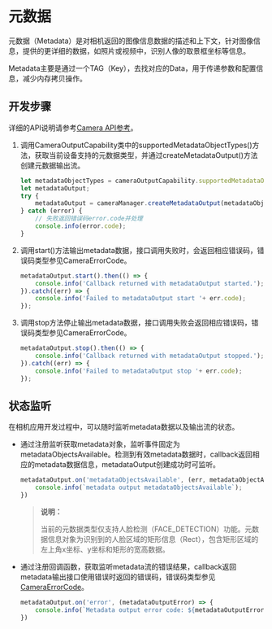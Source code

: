 # 元数据

元数据（Metadata）是对相机返回的图像信息数据的描述和上下文，针对图像信息，提供的更详细的数据，如照片或视频中，识别人像的取景框坐标等信息。

Metadata主要是通过一个TAG（Key），去找对应的Data，用于传递参数和配置信息，减少内存拷贝操作。

## 开发步骤

详细的API说明请参考[Camera API参考](../reference/apis/js-apis-camera.md)。

1. 调用CameraOutputCapability类中的supportedMetadataObjectTypes()方法，获取当前设备支持的元数据类型，并通过createMetadataOutput()方法创建元数据输出流。
     
   ```ts
   let metadataObjectTypes = cameraOutputCapability.supportedMetadataObjectTypes;
   let metadataOutput;
   try {
       metadataOutput = cameraManager.createMetadataOutput(metadataObjectTypes);
   } catch (error) {
       // 失败返回错误码error.code并处理
       console.info(error.code);
   }
   ```

2. 调用start()方法输出metadata数据，接口调用失败时，会返回相应错误码，错误码类型参见CameraErrorCode。
     
   ```ts
   metadataOutput.start().then(() => {
       console.info('Callback returned with metadataOutput started.');
   }).catch((err) => {
       console.info('Failed to metadataOutput start '+ err.code);
   });
   ```

3. 调用stop方法停止输出metadata数据，接口调用失败会返回相应错误码，错误码类型参见CameraErrorCode。
     
   ```ts
   metadataOutput.stop().then(() => {
       console.info('Callback returned with metadataOutput stopped.');
   }).catch((err) => {
       console.info('Failed to metadataOutput stop '+ err.code);
   });
   ```

## 状态监听

在相机应用开发过程中，可以随时监听metadata数据以及输出流的状态。

- 通过注册监听获取metadata对象，监听事件固定为metadataObjectsAvailable。检测到有效metadata数据时，callback返回相应的metadata数据信息，metadataOutput创建成功时可监听。
    
  ```ts
  metadataOutput.on('metadataObjectsAvailable', (err, metadataObjectArr) => {
      console.info(`metadata output metadataObjectsAvailable`);
  })
  ```

  > **说明：**
  >
  > 当前的元数据类型仅支持人脸检测（FACE_DETECTION）功能。元数据信息对象为识别到的人脸区域的矩形信息（Rect），包含矩形区域的左上角x坐标、y坐标和矩形的宽高数据。

- 通过注册回调函数，获取监听metadata流的错误结果，callback返回metadata输出接口使用错误时返回的错误码，错误码类型参见[CameraErrorCode](../reference/apis/js-apis-camera.md#cameraerrorcode)。
    
  ```ts
  metadataOutput.on('error', (metadataOutputError) => {
      console.info(`Metadata output error code: ${metadataOutputError.code}`);
  })
  ```

